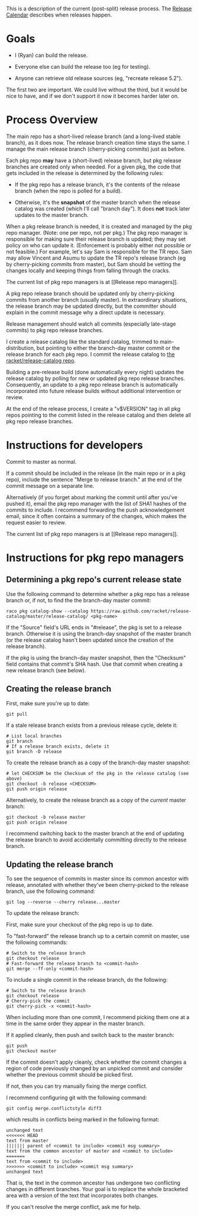 This is a description of the current (post-split) release process. The [Release Calendar](https://github.com/plt/racket/wiki/Release-Calendar) describes when releases happen.

# Goals

 - I (Ryan) can build the release.

 - Everyone else can build the release too (eg for testing).

 - Anyone can retrieve old release sources (eg, "recreate release 5.2").

The first two are important. We could live without the third, but it
would be nice to have, and if we don't support it now it becomes
harder later on.


# Process Overview

The main repo has a short-lived release branch (and a long-lived
stable branch), as it does now. The release branch creation time stays
the same. I manage the main release branch (cherry-picking commits)
just as before.

Each pkg repo **may** have a (short-lived) release branch, but pkg
release branches are created only when needed. For a given pkg, the
code that gets included in the release is determined by the following
rules:

- If the pkg repo has a release branch, it's the contents of the
  release branch (when the repo is polled for a build).

- Otherwise, it's the **snapshot** of the master branch when the
  release catalog was created (which I'll call "branch day"). It does
  **not** track later updates to the master branch.

When a pkg release branch is needed, it is created and managed by the
pkg repo manager. (Note: one per repo, not per pkg.) The pkg repo
manager is responsible for making sure their release branch is
updated; they may set policy on who can update it. (Enforcement is
probably either not possible or not feasible.) For example, let's say
Sam is responsible for the TR repo. Sam may allow Vincent and Asumu to
update the TR repo's release branch (eg by cherry-picking commits from
master), but Sam should be vetting the changes locally and keeping
things from falling through the cracks.

The current list of pkg repo managers is at [[Release repo managers]].

A pkg repo release branch should be updated only by cherry-picking
commits from another branch (usually master). 
In extraordinary situations, the release branch may be updated
directly, but the committer should explain in the commit message why a
direct update is necessary.

Release management should watch all commits (especially late-stage
commits) to pkg repo release branches.

I create a release catalog like the standard catalog, trimmed to
main-distribution, but pointing to either the branch-day master commit
or the release branch for each pkg repo. I commit the release catalog
to [the racket/release-catalog
repo](https://github.com/racket/release-catalog).

Building a pre-release build (done automatically every night)
updates the release catalog by polling for new or
updated pkg repo release branches. Consequently, an update to a pkg
repo release branch is automatically incorporated into future release
builds without additional intervention or review.

At the end of the release process, I create a "v$VERSION" tag in all
pkg repos pointing to the commit listed in the release catalog and then
delete all pkg repo release branches.


# Instructions for developers

Commit to master as normal.

If a commit should be included in the release (in the main repo or in
a pkg repo), include the sentence "Merge to release branch." at the
end of the commit message on a separate line.

Alternatively (if you forget about marking the commit until after
you've pushed it), email the pkg repo manager with the list of SHA1
hashes of the commits to include. I recommend forwarding the push
acknowledgement email, since it often contains a summary of the
changes, which makes the request easier to review.

The current list of pkg repo managers is at [[Release repo managers]].


# Instructions for pkg repo managers

## Determining a pkg repo's current release state

Use the following command to determine whether a pkg repo has a
release branch or, if not, to find the the branch-day master commit:

    raco pkg catalog-show --catalog https://raw.github.com/racket/release-catalog/master/release-catalog/ <pkg-name>

If the "Source" field's URL ends in "#release", the pkg is set to a
release branch. Otherwise it is using the branch-day snapshot of the
master branch (or the release catalog hasn't been updated since the
creation of the release branch).

If the pkg is using the branch-day master snapshot, then the
"Checksum" field contains that commit's SHA hash. Use that commit when
creating a new release branch (see below).

## Creating the release branch

First, make sure you're up to date:

    git pull

If a stale release branch exists from a previous release cycle, delete
it:

    # List local branches
    git branch
    # If a release branch exists, delete it
    git branch -D release

To create the release branch as a copy of the branch-day master
snapshot:

    # let CHECKSUM be the Checksum of the pkg in the release catalog (see above)
    git checkout -b release <CHECKSUM>
    git push origin release

Alternatively, to create the release branch as a copy of the *current*
master branch:

    git checkout -b release master
    git push origin release

I recommend switching back to the master branch at the end of updating
the release branch to avoid accidentally committing directly to the
release branch.

## Updating the release branch

To see the sequence of commits in master since its common ancestor
with release, annotated with whether they've been cherry-picked to the
release branch, use the following command:

    git log --reverse --cherry release...master

To update the release branch:

First, make sure your checkout of the pkg repo is up to date.

To "fast-forward" the release branch up to a certain commit on master,
use the following commands:

    # Switch to the release branch
    git checkout release
    # Fast-forward the release branch to <commit-hash>
    git merge --ff-only <commit-hash>

To include a single commit in the release branch, do the following:

    # Switch to the release branch
    git checkout release
    # Cherry-pick the commit
    git cherry-pick -x <commit-hash>

When including more than one commit, I recommend picking them one at a
time in the same order they appear in the master branch.

If it applied cleanly, then push and switch back to the master branch:

    git push
    git checkout master

If the commit doesn't apply cleanly, check whether the commit
changes a region of code previously changed by an unpicked commit
and consider whether the previous commit should be picked first.

If not, then you can try manually fixing the merge conflict.

I recommend configuring git with the following command:

    git config merge.conflictstyle diff3

which results in conflicts being marked in the following format:

    unchanged text
    <<<<<<< HEAD
    text from master
    ||||||| parent of <commit to include> <commit msg summary>
    text from the common ancestor of master and <commit to include>
    =======
    text from <commit to include>
    >>>>>>> <commit to include> <commit msg summary>
    unchanged text

That is, the text in the common ancestor has undergone two conflicting
changes in different branches. Your goal is to replace the whole
bracketed area with a version of the text that incorporates both
changes.

If you can't resolve the merge conflict, ask me for help.
